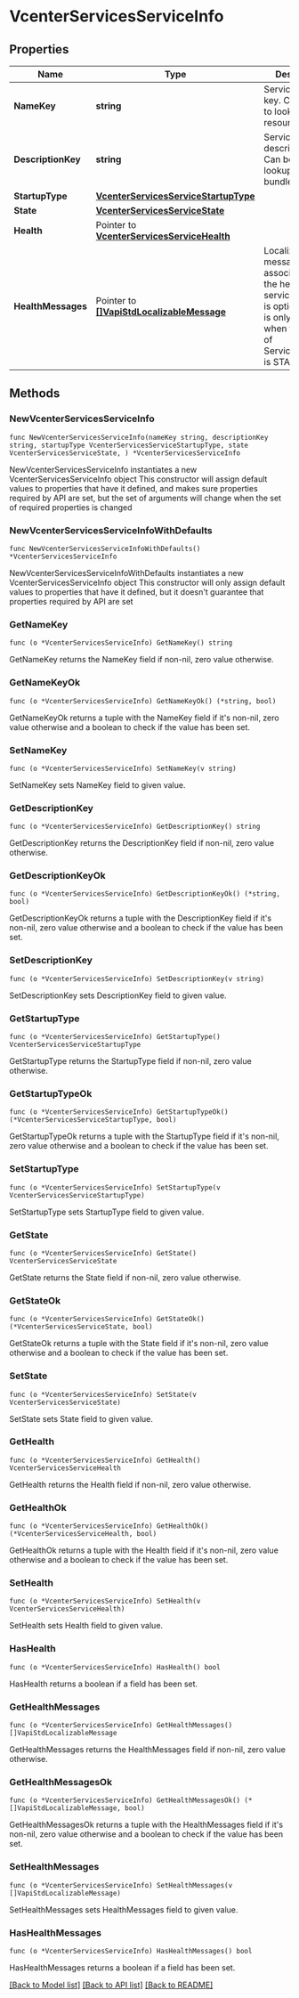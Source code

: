 # VcenterServicesServiceInfo

## Properties

Name | Type | Description | Notes
------------ | ------------- | ------------- | -------------
**NameKey** | **string** | Service name key. Can be used to lookup resource bundle | 
**DescriptionKey** | **string** | Service description key. Can be used to lookup resource bundle | 
**StartupType** | [**VcenterServicesServiceStartupType**](VcenterServicesServiceStartupType.md) |  | 
**State** | [**VcenterServicesServiceState**](VcenterServicesServiceState.md) |  | 
**Health** | Pointer to [**VcenterServicesServiceHealth**](VcenterServicesServiceHealth.md) |  | [optional] 
**HealthMessages** | Pointer to [**[]VapiStdLocalizableMessage**](VapiStdLocalizableMessage.md) | Localizable messages associated with the health of the service This field is optional and it is only relevant when the value of Service.Info.state is STARTED. | [optional] 

## Methods

### NewVcenterServicesServiceInfo

`func NewVcenterServicesServiceInfo(nameKey string, descriptionKey string, startupType VcenterServicesServiceStartupType, state VcenterServicesServiceState, ) *VcenterServicesServiceInfo`

NewVcenterServicesServiceInfo instantiates a new VcenterServicesServiceInfo object
This constructor will assign default values to properties that have it defined,
and makes sure properties required by API are set, but the set of arguments
will change when the set of required properties is changed

### NewVcenterServicesServiceInfoWithDefaults

`func NewVcenterServicesServiceInfoWithDefaults() *VcenterServicesServiceInfo`

NewVcenterServicesServiceInfoWithDefaults instantiates a new VcenterServicesServiceInfo object
This constructor will only assign default values to properties that have it defined,
but it doesn't guarantee that properties required by API are set

### GetNameKey

`func (o *VcenterServicesServiceInfo) GetNameKey() string`

GetNameKey returns the NameKey field if non-nil, zero value otherwise.

### GetNameKeyOk

`func (o *VcenterServicesServiceInfo) GetNameKeyOk() (*string, bool)`

GetNameKeyOk returns a tuple with the NameKey field if it's non-nil, zero value otherwise
and a boolean to check if the value has been set.

### SetNameKey

`func (o *VcenterServicesServiceInfo) SetNameKey(v string)`

SetNameKey sets NameKey field to given value.


### GetDescriptionKey

`func (o *VcenterServicesServiceInfo) GetDescriptionKey() string`

GetDescriptionKey returns the DescriptionKey field if non-nil, zero value otherwise.

### GetDescriptionKeyOk

`func (o *VcenterServicesServiceInfo) GetDescriptionKeyOk() (*string, bool)`

GetDescriptionKeyOk returns a tuple with the DescriptionKey field if it's non-nil, zero value otherwise
and a boolean to check if the value has been set.

### SetDescriptionKey

`func (o *VcenterServicesServiceInfo) SetDescriptionKey(v string)`

SetDescriptionKey sets DescriptionKey field to given value.


### GetStartupType

`func (o *VcenterServicesServiceInfo) GetStartupType() VcenterServicesServiceStartupType`

GetStartupType returns the StartupType field if non-nil, zero value otherwise.

### GetStartupTypeOk

`func (o *VcenterServicesServiceInfo) GetStartupTypeOk() (*VcenterServicesServiceStartupType, bool)`

GetStartupTypeOk returns a tuple with the StartupType field if it's non-nil, zero value otherwise
and a boolean to check if the value has been set.

### SetStartupType

`func (o *VcenterServicesServiceInfo) SetStartupType(v VcenterServicesServiceStartupType)`

SetStartupType sets StartupType field to given value.


### GetState

`func (o *VcenterServicesServiceInfo) GetState() VcenterServicesServiceState`

GetState returns the State field if non-nil, zero value otherwise.

### GetStateOk

`func (o *VcenterServicesServiceInfo) GetStateOk() (*VcenterServicesServiceState, bool)`

GetStateOk returns a tuple with the State field if it's non-nil, zero value otherwise
and a boolean to check if the value has been set.

### SetState

`func (o *VcenterServicesServiceInfo) SetState(v VcenterServicesServiceState)`

SetState sets State field to given value.


### GetHealth

`func (o *VcenterServicesServiceInfo) GetHealth() VcenterServicesServiceHealth`

GetHealth returns the Health field if non-nil, zero value otherwise.

### GetHealthOk

`func (o *VcenterServicesServiceInfo) GetHealthOk() (*VcenterServicesServiceHealth, bool)`

GetHealthOk returns a tuple with the Health field if it's non-nil, zero value otherwise
and a boolean to check if the value has been set.

### SetHealth

`func (o *VcenterServicesServiceInfo) SetHealth(v VcenterServicesServiceHealth)`

SetHealth sets Health field to given value.

### HasHealth

`func (o *VcenterServicesServiceInfo) HasHealth() bool`

HasHealth returns a boolean if a field has been set.

### GetHealthMessages

`func (o *VcenterServicesServiceInfo) GetHealthMessages() []VapiStdLocalizableMessage`

GetHealthMessages returns the HealthMessages field if non-nil, zero value otherwise.

### GetHealthMessagesOk

`func (o *VcenterServicesServiceInfo) GetHealthMessagesOk() (*[]VapiStdLocalizableMessage, bool)`

GetHealthMessagesOk returns a tuple with the HealthMessages field if it's non-nil, zero value otherwise
and a boolean to check if the value has been set.

### SetHealthMessages

`func (o *VcenterServicesServiceInfo) SetHealthMessages(v []VapiStdLocalizableMessage)`

SetHealthMessages sets HealthMessages field to given value.

### HasHealthMessages

`func (o *VcenterServicesServiceInfo) HasHealthMessages() bool`

HasHealthMessages returns a boolean if a field has been set.


[[Back to Model list]](../README.md#documentation-for-models) [[Back to API list]](../README.md#documentation-for-api-endpoints) [[Back to README]](../README.md)


